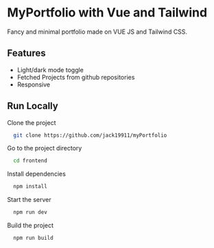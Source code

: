 # MyPortfolio with Vue and Tailwind

Fancy and minimal portfolio made on VUE JS and Tailwind CSS.

## Features 

- Light/dark mode toggle
- Fetched Projects from github repositories
- Responsive

## Run Locally

Clone the project

```bash
  git clone https://github.com/jack19911/myPortfolio
```

Go to the project directory

```bash
  cd frontend
```

Install dependencies

```bash
  npm install
```

Start the server

```bash
  npm run dev
```

Build the project

```bash
  npm run build
```
